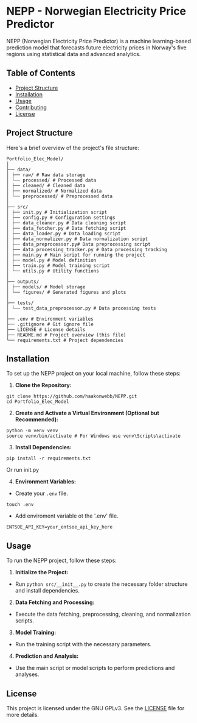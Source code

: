 # NEPP - Norwegian Electricity Price Predictor

NEPP (Norwegian Electricity Price Predictor) is a machine learning-based prediction model that forecasts future electricity prices in Norway's five regions using statistical data and advanced analytics.

## Table of Contents
- [Project Structure](#project-structure)
- [Installation](#installation)
- [Usage](#usage)
- [Contributing](#contributing)
- [License](#license)

## Project Structure

Here's a brief overview of the project's file structure:
```
Portfolio_Elec_Model/
│
├── data/
│ ├── raw/ # Raw data storage
│ └── processed/ # Processed data
│ ├── cleaned/ # Cleaned data
│ ├── normalized/ # Normalized data
│ └── preprocessed/ # Preprocessed data
│
├── src/
│ ├── init.py # Initialization script
│ ├── config.py # Configuration settings
│ ├── data_cleaner.py # Data cleaning script
│ ├── data_fetcher.py # Data fetching script
│ ├── data_loader.py # Data loading script
│ ├── data_normalizer.py # Data normalization script
│ ├── data_preprocessor.py# Data preprocessing script
│ ├── data_processing_tracker.py # Data processing tracking
│ ├── main.py # Main script for running the project
│ ├── model.py # Model definition
│ ├── train.py # Model training script
│ └── utils.py # Utility functions
│
├── outputs/
│ ├── models/ # Model storage
│ └── figures/ # Generated figures and plots
│
├── tests/
│ └── test_data_preprocessor.py # Data processing tests
│
├── .env # Environment variables
├── .gitignore # Git ignore file
├── LICENSE # License details
├── README.md # Project overview (this file)
└── requirements.txt # Project dependencies
```

## Installation

To set up the NEPP project on your local machine, follow these steps:

1. **Clone the Repository:**
```
git clone https://github.com/haakonwebb/NEPP.git
cd Portfolio_Elec_Model
```

2. **Create and Activate a Virtual Environment (Optional but Recommended):**
```
python -m venv venv
source venv/bin/activate # For Windows use venv\Scripts\activate
```


3. **Install Dependencies:**
```
pip install -r requirements.txt
```
Or run init.py


4. **Environment Variables:**
- Create your `.env` file.
```
touch .env
```
- Add enviroment variable ot the '.env' file.
```
ENTSOE_API_KEY=your_entsoe_api_key_here
```

## Usage

To run the NEPP project, follow these steps:

1. **Initialize the Project:**
- Run `python src/__init__.py` to create the necessary folder structure and install dependencies.

2. **Data Fetching and Processing:**
- Execute the data fetching, preprocessing, cleaning, and normalization scripts.

3. **Model Training:**
- Run the training script with the necessary parameters.

4. **Prediction and Analysis:**
- Use the main script or model scripts to perform predictions and analyses.

## License

This project is licensed under the GNU GPLv3. See the [LICENSE](LICENSE) file for more details.
